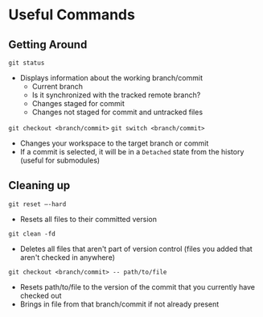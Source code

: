 # Useful Commands
## Getting Around
`git status`
- Displays information about the working branch/commit
  - Current branch
  - Is it synchronized with the tracked remote branch?
  - Changes staged for commit
  - Changes not staged for commit and untracked files

`git checkout <branch/commit>`
`git switch <branch/commit>`
- Changes your workspace to the target branch or commit
- If a commit is selected, it will be in a `Detached` state from the history (useful for submodules)

## Cleaning up
`git reset –-hard`
- Resets all files to their committed version

`git clean -fd`
- Deletes all files that aren't part of version control (files you added that aren't checked in anywhere)

`git checkout <branch/commit> -- path/to/file`
- Resets path/to/file to the version of the commit that you currently have checked out
- Brings in file from that branch/commit if not already present
